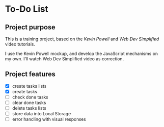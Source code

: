 # To-Do List

## Project purpose

This is a training project, based on the *Kevin Powell* and *Web Dev Simplified* video tutorials.

I use the Kevin Powell mockup, and develop the JavaScript mechanisms on my own. I'll watch Web Dev Simplified video as correction.

## Project features

- [x] create tasks lists
- [x] create tasks
- [ ] check done tasks
- [ ] clear done tasks
- [ ] delete tasks lists
- [ ] store data into Local Storage
- [ ] error handling with visual responses